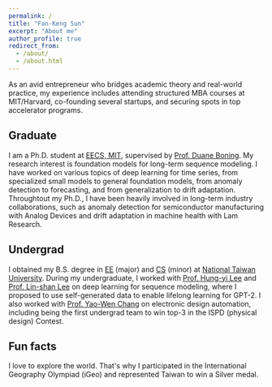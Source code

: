 ```yaml
---
permalink: /
title: "Fan-Keng Sun"
excerpt: "About me"
author_profile: true
redirect_from: 
  - /about/
  - /about.html
---
```


As an avid entrepreneur who bridges academic theory and real-world practice, my experience includes attending structured MBA courses at MIT/Harvard, co-founding several startups, and securing spots in top accelerator programs.

## Graduate
I am a Ph.D. student at [EECS, MIT](https://www.eecs.mit.edu/), supervised by [Prof. Duane Boning](https://www-mtl.mit.edu/wpmu/researchgroupsboning/boning/).
My research interest is foundation models for long-term sequence modeling.
I have worked on various topics of deep learning for time series, from specialized small models to general foundation models, from anomaly detection to forecasting, and from generalization to drift adaptation.
Throughtout my Ph.D., I have been heavily involved in long-term industry collaborations, such as anomaly detection for semiconductor manufacturing with Analog Devices and drift adaptation in machine health with Lam Research.

## Undergrad
I obtained my B.S. degree in [EE](https://web.ee.ntu.edu.tw/eng/index.php) (major) and [CS](https://www.csie.ntu.edu.tw/main.php) (minor) at [National Taiwan University](http://www.ntu.edu.tw/english).
During my undergraduate, I worked with [Prof. Hung-yi Lee](http://speech.ee.ntu.edu.tw/~tlkagk/index.html) and [Prof. Lin-shan Lee](http://speech.ee.ntu.edu.tw/previous_version/lslNew.htm) on deep learning for sequence modeling, where I proposed to use self-generated data to enable lifelong learning for GPT-2.
I also worked with [Prof. Yao-Wen Chang](http://cc.ee.ntu.edu.tw/~ywchang/) on electronic design automation, including being the first undergrad team to win top-3 in the ISPD (physical design) Contest.

## Fun facts
I love to explore the world.
That's why I participated in the International Geography Olympiad (iGeo) and represented Taiwan to win a Silver medal.
